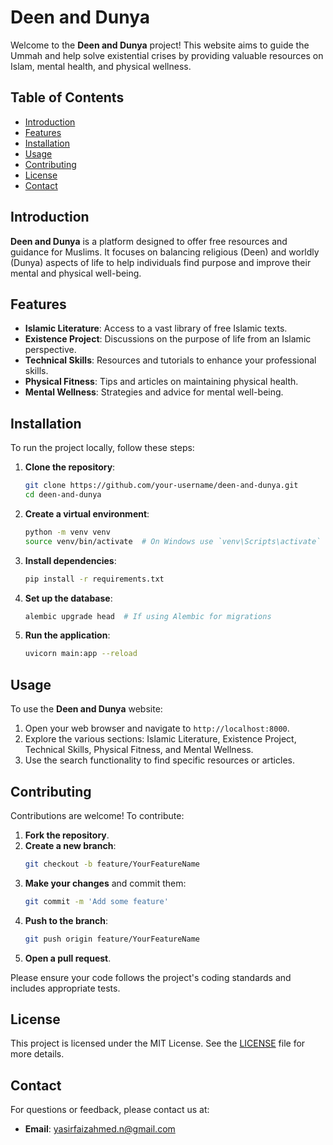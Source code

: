 # Deen and Dunya

Welcome to the **Deen and Dunya** project! This website aims to guide the Ummah and help solve existential crises by providing valuable resources on Islam, mental health, and physical wellness.

## Table of Contents

- [Introduction](#introduction)
- [Features](#features)
- [Installation](#installation)
- [Usage](#usage)
- [Contributing](#contributing)
- [License](#license)
- [Contact](#contact)

## Introduction

**Deen and Dunya** is a platform designed to offer free resources and guidance for Muslims. It focuses on balancing religious (Deen) and worldly (Dunya) aspects of life to help individuals find purpose and improve their mental and physical well-being.

## Features

- **Islamic Literature**: Access to a vast library of free Islamic texts.
- **Existence Project**: Discussions on the purpose of life from an Islamic perspective.
- **Technical Skills**: Resources and tutorials to enhance your professional skills.
- **Physical Fitness**: Tips and articles on maintaining physical health.
- **Mental Wellness**: Strategies and advice for mental well-being.

## Installation

To run the project locally, follow these steps:

1. **Clone the repository**:
    ```sh
    git clone https://github.com/your-username/deen-and-dunya.git
    cd deen-and-dunya
    ```

2. **Create a virtual environment**:
    ```sh
    python -m venv venv
    source venv/bin/activate  # On Windows use `venv\Scripts\activate`
    ```

3. **Install dependencies**:
    ```sh
    pip install -r requirements.txt
    ```

4. **Set up the database**:
    ```sh
    alembic upgrade head  # If using Alembic for migrations
    ```

5. **Run the application**:
    ```sh
    uvicorn main:app --reload
    ```

## Usage

To use the **Deen and Dunya** website:

1. Open your web browser and navigate to `http://localhost:8000`.
2. Explore the various sections: Islamic Literature, Existence Project, Technical Skills, Physical Fitness, and Mental Wellness.
3. Use the search functionality to find specific resources or articles.

## Contributing

Contributions are welcome! To contribute:

1. **Fork the repository**.
2. **Create a new branch**:
    ```sh
    git checkout -b feature/YourFeatureName
    ```
3. **Make your changes** and commit them:
    ```sh
    git commit -m 'Add some feature'
    ```
4. **Push to the branch**:
    ```sh
    git push origin feature/YourFeatureName
    ```
5. **Open a pull request**.

Please ensure your code follows the project's coding standards and includes appropriate tests.

## License

This project is licensed under the MIT License. See the [LICENSE](LICENSE) file for more details.

## Contact

For questions or feedback, please contact us at:
- **Email**: yasirfaizahmed.n@gmail.com
